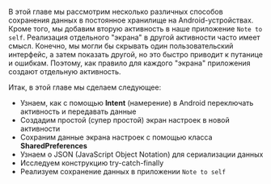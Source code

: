 В этой главе мы рассмотрим несколько различных способов сохранения данных в постоянное хранилище на Android-устройствах. Кроме того, мы добавим вторую активность в наше приложение ```Note to self```. Реализация отдельного "экрана" в другой активности часто имеет смысл. Конечно, мы могли бы скрывать один пользовательский интерфейс, а затем показать другой, но это быстро приводит к путанице и ошибкам. Поэтому, как правило для каждого "экрана" приложения создают отдельную активность.

Итак, в этой главе мы сделаем следующее:

- Узнаем, как с помощью **Intent** (намерение) в Android переключать активность и передавать данные
- Создадим простой (супер простой) экран настроек в новой активности
- Сохраним данные экрана настроек с помощью класса **SharedPreferences**
- Узнаем о JSON (JavaScript Object Notation) для сериализации данных
- Исследуем конструкцию try-catch-finally
- Реализуем сохранение данных в приложении ```Note to self```
